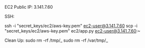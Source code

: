 EC2 Public IP: 3.141.7.60

SSH:

ssh -i "secret_keys/ec2/aws-key.pem" ec2-user@3.141.7.60
scp -i "secret_keys/ec2/aws-key.pem" ec2/app.py ec2-user@3.141.7.60:~

Clean Up:
sudo rm -rf /tmp/_
sudo rm -rf /var/tmp/_
